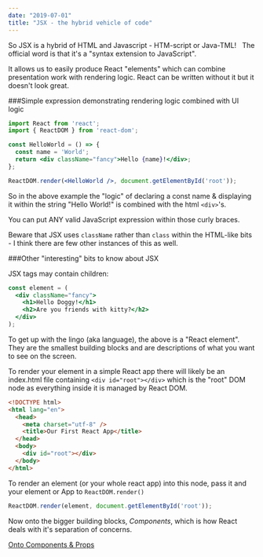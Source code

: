 ```yaml
---
date: "2019-07-01"
title: "JSX - the hybrid vehicle of code"
---
```

So JSX is a hybrid of HTML and Javascript - HTM-script or Java-TML! &nbsp;&nbsp;The official word is that it's a "syntax extension to JavaScript".

It allows us to easily produce React "elements" which can combine presentation work with rendering logic.  React can be written without
it but it doesn't look great.

###Simple expression demonstrating rendering logic combined with UI logic  

```jsx
import React from 'react';
import { ReactDOM } from 'react-dom';

const HelloWorld = () => {
  const name = 'World';
  return <div className="fancy">Hello {name}!</div>;
};

ReactDOM.render(<HelloWorld />, document.getElementById('root'));
```

So in the above example the "logic" of declaring a const name & displaying it within the string "Hello World!" is combined with the html `<div>`'s.  

You can put ANY valid JavaScript expression within those curly braces.

Beware that JSX uses `className` rather than `class` within the HTML-like bits - I think there are few other instances of this as well.

###Other "interesting" bits to know about JSX 

JSX tags may contain children:

```jsx
const element = (
  <div className="fancy">
    <h1>Hello Doggy!</h1>
    <h2>Are you friends with kitty?</h2>
  </div>
);
```

To get up with the lingo (aka language), the above is a "React element".  They are the smallest building blocks and are descriptions of what you want to see on the screen.  

To render your element in a simple React app there will likely be an index.html file containing `<div id="root"></div>` which is the "root" DOM node as everything inside it is managed by React DOM.  

```html
<!DOCTYPE html>
<html lang="en">
  <head>
    <meta charset="utf-8" />
    <title>Our First React App</title>
  </head>
  <body>
    <div id="root"></div>
  </body>
</html>
```

To render an element (or your whole react app) into this node, pass it and your element or App to `ReactDOM.render()`

```jsx
ReactDOM.render(element, document.getElementById('root'));
```

Now onto the bigger building blocks, *Components*, which is how React deals with it's separation of concerns.

[Onto Components & Props](/2-react-component-lesson/)






